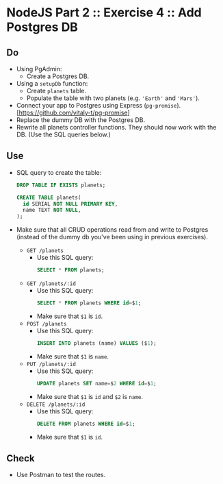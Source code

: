 # NodeJS Part 2 :: Exercise 4 :: Add Postgres DB

## Do

- Using PgAdmin:
  - Create a Postgres DB.
- Using a `setupDb` function:
  - Create `planets` table.
  - Populate the table with two planets (e.g. `'Earth'` and `'Mars'`).
- Connect your app to Postgres using Express (`pg-promise`). [https://github.com/vitaly-t/pg-promise]
- Replace the dummy DB with the Postgres DB.
- Rewrite all planets controller functions. They should now work with the DB. (Use the SQL queries below.)

## Use

- SQL query to create the table:

  ```sql
  DROP TABLE IF EXISTS planets;

  CREATE TABLE planets(
    id SERIAL NOT NULL PRIMARY KEY,
    name TEXT NOT NULL,
  );
  ```

- Make sure that all CRUD operations read from and write to Postgres (instead of the dummy db you've been using in previous exercises).
  - `GET /planets`
    - Use this SQL query:
      ```sql
      SELECT * FROM planets;
      ```
  - `GET /planets/:id`
    - Use this SQL query:
      ```sql
      SELECT * FROM planets WHERE id=$1;
      ```
    - Make sure that `$1` is `id`.
  - `POST /planets`
    - Use this SQL query:
      ```sql
      INSERT INTO planets (name) VALUES ($1);
      ```
    - Make sure that `$1` is `name`.
  - `PUT /planets/:id`
    - Use this SQL query:
      ```sql
      UPDATE planets SET name=$2 WHERE id=$1;
      ```
    - Make sure that `$1` is `id` and `$2` is `name`.
  - `DELETE /planets/:id`
    - Use this SQL query:
      ```sql
      DELETE FROM planets WHERE id=$1;
      ```
    - Make sure that `$1` is `id`.

## Check

- Use Postman to test the routes.
